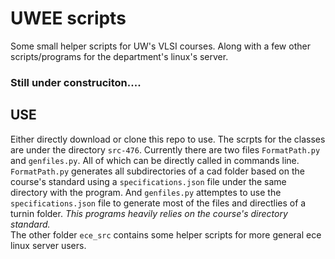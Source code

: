 # UWEE scripts
Some small helper scripts for UW's VLSI courses. Along with a few other scripts/programs for the department's linux's server.

### Still under construciton....

## USE
Either directly download or clone this repo to use. The scrpts for the classes are under the directory `src-476`. Currently there are two files `FormatPath.py` and `genfiles.py`. All of which can be directly called in commands line. `FormatPath.py` generates all subdirectories of a cad folder based on the course's standard using a `specifications.json` file under the same directory with the program. And `genfiles.py` attemptes to use the `specifications.json` file to generate most of the files and directlies of a turnin folder. *This programs heavily relies on the course's directory standard.*  
The other folder `ece_src` contains some helper scripts for more general ece linux server users.
